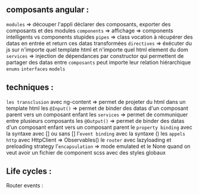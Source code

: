 ## composants angular :
`modules` => découper l'appli déclarer des composants, exporter des composants et des modules
`components` => affichage => components intelligents vs components stupides
`pipes` => class vocation à récupérer des datas en entrée et return ces datas transformées
`directives` => éxécuter du js sur n'importe quel template html et n'importe quel html element du dom
`services` => injection de dépendances par constructor qui permettent de partager des datas entre `composants` peut importe leur relation hiérarchique
`enums`
`interfaces`
`models`

## techniques :
`les transclusion` avec ng-content => permet de projeter du html dans un template html
les `@Input()` => permet de binder des datas d'un composant parent vers un composant enfant
les `services` => permet de communiquer entre plusieurs composants
les `@Output()` => permet de binder des datas d'un composant enfant vers un composant parent
le `property binding` avec la syntaxe  avec [] ou sans []
l'`event binding` avec la syntaxe ()
les `appels http` avec HttpClient => Observables()
le `router` avec lazyloading et preloading strategy
l'`encapsulation` => mode emulated et le None quand on veut avoir un fichier de component scss avec des styles globaux

## Life cycles :


Router events :
